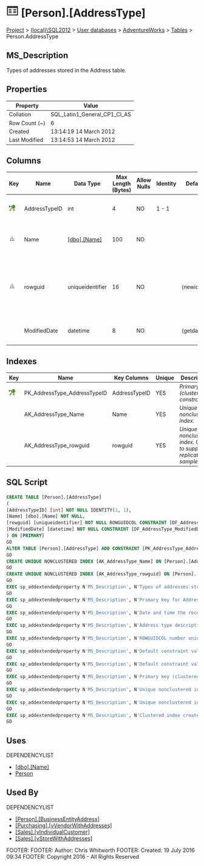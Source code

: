 
# ![Tables](../../../../Images/Table32.png) [Person].[AddressType]

[Project](../../../../index.md) > [(local)\\SQL2012](../../../index.md) > [User databases](../../index.md) > [AdventureWorks](../index.md) > [Tables](Tables_.md) > Person.AddressType

## <a name="#description"></a>MS_Description
Types of addresses stored in the Address table. 
## <a name="#properties"></a>Properties

| Property | Value |
|---|---|
| Collation | SQL_Latin1_General_CP1_CI_AS |
| Row Count (~) | 6 |
| Created | 13:14:19 14 March 2012 |
| Last Modified | 13:14:53 14 March 2012 |


## <a name="#columns"></a>Columns

| Key | Name | Data Type | Max Length (Bytes) | Allow Nulls | Identity | Default | Description |
|---|---|---|---|---|---|---|---|
| [![Cluster Primary Key PK_AddressType_AddressTypeID: AddressTypeID](../../../../Images/pkcluster.png)](#indexes) | AddressTypeID | int | 4 | NO | 1 - 1 |  | _Primary key for AddressType records._ |
| [![Indexes AK_AddressType_Name](../../../../Images/Index.png)](#indexes) | Name | [[dbo].[Name]](../Programmability/Types/User-Defined_Data_Types/Name.md) | 100 | NO |  |  | _Address type description. For example, Billing, Home, or Shipping._ |
| [![Indexes AK_AddressType_rowguid](../../../../Images/Index.png)](#indexes) | rowguid | uniqueidentifier | 16 | NO |  | (newid()) | _ROWGUIDCOL number uniquely identifying the record. Used to support a merge replication sample._ |
|  | ModifiedDate | datetime | 8 | NO |  | (getdate()) | _Date and time the record was last updated._ |


## <a name="#indexes"></a>Indexes

| Key | Name | Key Columns | Unique | Description |
|---|---|---|---|---|
| [![Cluster Primary Key PK_AddressType_AddressTypeID: AddressTypeID](../../../../Images/pkcluster.png)](#indexes) | PK_AddressType_AddressTypeID | AddressTypeID | YES | _Primary key (clustered) constraint_ |
|  | AK_AddressType_Name | Name | YES | _Unique nonclustered index._ |
|  | AK_AddressType_rowguid | rowguid | YES | _Unique nonclustered index. Used to support replication samples._ |


## <a name="#sqlscript"></a>SQL Script
```sql
CREATE TABLE [Person].[AddressType]
(
[AddressTypeID] [int] NOT NULL IDENTITY(1, 1),
[Name] [dbo].[Name] NOT NULL,
[rowguid] [uniqueidentifier] NOT NULL ROWGUIDCOL CONSTRAINT [DF_AddressType_rowguid] DEFAULT (newid()),
[ModifiedDate] [datetime] NOT NULL CONSTRAINT [DF_AddressType_ModifiedDate] DEFAULT (getdate())
) ON [PRIMARY]
GO
ALTER TABLE [Person].[AddressType] ADD CONSTRAINT [PK_AddressType_AddressTypeID] PRIMARY KEY CLUSTERED  ([AddressTypeID]) ON [PRIMARY]
GO
CREATE UNIQUE NONCLUSTERED INDEX [AK_AddressType_Name] ON [Person].[AddressType] ([Name]) ON [PRIMARY]
GO
CREATE UNIQUE NONCLUSTERED INDEX [AK_AddressType_rowguid] ON [Person].[AddressType] ([rowguid]) ON [PRIMARY]
GO
EXEC sp_addextendedproperty N'MS_Description', N'Types of addresses stored in the Address table. ', 'SCHEMA', N'Person', 'TABLE', N'AddressType', NULL, NULL
GO
EXEC sp_addextendedproperty N'MS_Description', N'Primary key for AddressType records.', 'SCHEMA', N'Person', 'TABLE', N'AddressType', 'COLUMN', N'AddressTypeID'
GO
EXEC sp_addextendedproperty N'MS_Description', N'Date and time the record was last updated.', 'SCHEMA', N'Person', 'TABLE', N'AddressType', 'COLUMN', N'ModifiedDate'
GO
EXEC sp_addextendedproperty N'MS_Description', N'Address type description. For example, Billing, Home, or Shipping.', 'SCHEMA', N'Person', 'TABLE', N'AddressType', 'COLUMN', N'Name'
GO
EXEC sp_addextendedproperty N'MS_Description', N'ROWGUIDCOL number uniquely identifying the record. Used to support a merge replication sample.', 'SCHEMA', N'Person', 'TABLE', N'AddressType', 'COLUMN', N'rowguid'
GO
EXEC sp_addextendedproperty N'MS_Description', N'Default constraint value of GETDATE()', 'SCHEMA', N'Person', 'TABLE', N'AddressType', 'CONSTRAINT', N'DF_AddressType_ModifiedDate'
GO
EXEC sp_addextendedproperty N'MS_Description', N'Default constraint value of NEWID()', 'SCHEMA', N'Person', 'TABLE', N'AddressType', 'CONSTRAINT', N'DF_AddressType_rowguid'
GO
EXEC sp_addextendedproperty N'MS_Description', N'Primary key (clustered) constraint', 'SCHEMA', N'Person', 'TABLE', N'AddressType', 'CONSTRAINT', N'PK_AddressType_AddressTypeID'
GO
EXEC sp_addextendedproperty N'MS_Description', N'Unique nonclustered index.', 'SCHEMA', N'Person', 'TABLE', N'AddressType', 'INDEX', N'AK_AddressType_Name'
GO
EXEC sp_addextendedproperty N'MS_Description', N'Unique nonclustered index. Used to support replication samples.', 'SCHEMA', N'Person', 'TABLE', N'AddressType', 'INDEX', N'AK_AddressType_rowguid'
GO
EXEC sp_addextendedproperty N'MS_Description', N'Clustered index created by a primary key constraint.', 'SCHEMA', N'Person', 'TABLE', N'AddressType', 'INDEX', N'PK_AddressType_AddressTypeID'
GO

```

## <a name="#uses"></a>Uses
DEPENDENCYLIST
* [[dbo].[Name]](../Programmability/Types/User-Defined_Data_Types/Name.md)
* [Person](../Security/Schemas/Person.md)


## <a name="#usedby"></a>Used By
DEPENDENCYLIST
* [[Person].[BusinessEntityAddress]](BusinessEntityAddress.md)
* [[Purchasing].[vVendorWithAddresses]](../Views/vVendorWithAddresses.md)
* [[Sales].[vIndividualCustomer]](../Views/vIndividualCustomer.md)
* [[Sales].[vStoreWithAddresses]](../Views/vStoreWithAddresses.md)

FOOTER: FOOTER: Author:  Chris Whitworth
FOOTER: Created: 19 July 2016 09:34
FOOTER: Copyright 2016 - All Rights Reserved

